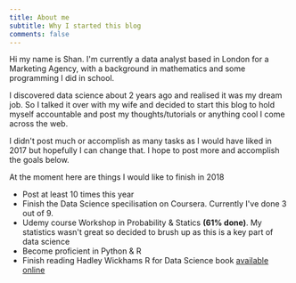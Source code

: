 ```yaml
---
title: About me
subtitle: Why I started this blog
comments: false
---
```



Hi my name is Shan. I'm currently a  data analyst based in London for a Marketing Agency, with a background in mathematics and some programming I did in school. 

I discovered data science about 2 years ago and realised it was my dream job. So I talked it over with my wife and decided to start this blog to hold myself accountable and post my thoughts/tutorials or anything cool I come across the web.

I didn't post much or accomplish as many tasks as I would have liked in 2017 but hopefully I can change that. I hope to post more and accomplish the goals below. 

At the moment here are things I would like to finish in 2018

- Post at least 10 times this year
- Finish the Data Science specilisation on Coursera. Currently I've done 3 out of 9.
- Udemy course Workshop in Probability & Statics **(61% done)**. My statistics wasn't great so decided to brush up as this is a key part of data science
- Become proficient in Python & R
- Finish reading Hadley Wickhams R for Data Science book [available online](http://r4ds.had.co.nz/index.html)
